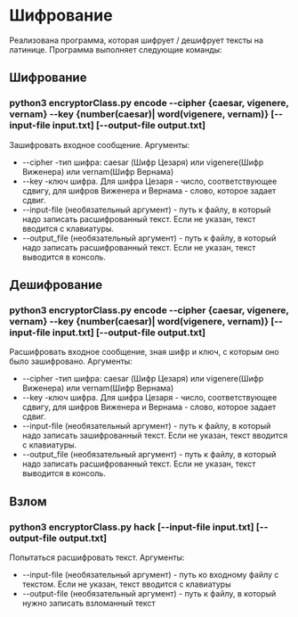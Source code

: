 # Шифрование
Реализована программа, которая шифрует / дешифрует тексты на латинице. 
Программа выполняет следующие команды:
## Шифрование 
### python3 encryptorClass.py encode --cipher {caesar, vigenere, vernam} --key {number(caesar)| word(vigenere, vernam)} [--input-file input.txt] [--output-file output.txt]
 
 Зашифровать входное сообщение. Аргументы:
   - --cipher
      -тип шифра: caesar (Шифр Цезаря) или vigenere(Шифр Виженера) или vernam(Шифр Вернама)
   - --key
      -ключ шифра. Для шифра Цезаря - число, соответствующее сдвигу, для шифров Виженера и Вернама - слово, которое задает сдвиг.
   - --input-file
   (необязательный аргумент) - путь к файлу, в который надо записать расшифрованный текст. Если не указан, текст вводится с клавиатуры. 
   - --output_file
   (необязательный аргумент) - путь к файлу, в который надо записать расшифрованный текст. Если не указан, текст выводится в консоль.
      
## Дешифрование
### python3 encryptorClass.py encode --cipher {caesar, vigenere, vernam} --key {number(caesar)| word(vigenere, vernam)} [--input-file input.txt] [--output-file output.txt] 

Расшифровать входное сообщение, зная шифр и ключ, с которым оно было зашифровано. Аргументы:
- --cipher
      -тип шифра: caesar (Шифр Цезаря) или vigenere(Шифр Виженера) или vernam(Шифр Вернама)
- --key
      -ключ шифра. Для шифра Цезаря - число, соответствующее сдвигу, для шифров Виженера и Вернама - слово, которое задает сдвиг.
- --input-file
   (необязательный аргумент) - путь к файлу, в который надо записать зашифрованный текст. Если не указан, текст вводится с клавиатуры. 
- --output_file
   (необязательный аргумент) - путь к файлу, в который надо записать расшифрованный текст. Если не указан, текст выводится в консоль.
   
## Взлом
### python3 encryptorClass.py hack [--input-file input.txt] [--output-file output.txt]
   Попытаться расшифровать текст. Аргументы:
- --input-file
   (необязательный аргумент) - путь ко входному файлу с текстом. Если не указан, текст вводится с клавиатуры
- --output-file 
   (необязательный аргумент) - путь к файлу, в который нужно записать взломанный текст
